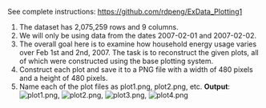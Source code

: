 See complete instructions: https://github.com/rdpeng/ExData_Plotting1

1. The dataset has 2,075,259 rows and 9 columns. 
2. We will only be using data from the dates 2007-02-01 and 2007-02-02. 
3. The overall goal here is to examine how household energy usage varies over Feb 1st and 2nd, 2007. The task is to reconstruct the given plots, all of which were constructed using the base plotting system.
4. Construct each plot and save it to a PNG file with a width of 480 pixels and a height of 480 pixels.
5. Name each of the plot files as plot1.png, plot2.png, etc. **Output**: ![plot1.png](https://github.com/shngli/Data-Analysis-R/blob/master/Household%20power%20consumption/plot1.png), ![plot2.png](https://github.com/shngli/Data-Analysis-R/blob/master/Household%20power%20consumption/plot2.png), ![plot3.png](https://github.com/shngli/Data-Analysis-R/blob/master/Household%20power%20consumption/plot3.png), ![plot4.png](https://github.com/shngli/Data-Analysis-R/blob/master/Household%20power%20consumption/plot4.png)
